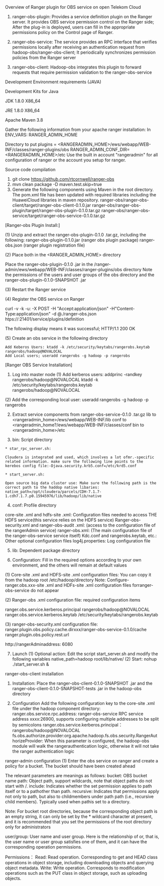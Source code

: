 Overview of Ranger plugin for OBS service on open Telekom Cloud
 

1.	ranger-obs-plugin: Provides a service definition plugin on the Ranger server. It provides OBS service permission control on the Ranger side; After the plug-in is deployed, users can fill in the appropriate permissions policy on the Control page of Ranger. 

2.	ranger-obs-service: The service provides an RPC interface that verifies permissions locally after receiving an authentication request from hadoop-obs/ranger-obs-client; It periodically synchronizes permission policies from the Ranger server 

3.	ranger-obs-client: Hadoop-obs integrates this plugin to forward requests that require permission validation to the ranger-obs-service

Development Environment requirements (JAVA)

Development Kits for Java

JDK 1.8.0 X86_64

JRE 1.8.0 X86_64

Apache Maven 3.8

Gather the following information from your apache ranger installation:
In ENV_VARS: RANGER_ADMIN_HOME

Directory to put plugins = <RANGERADMIN_HOME>/ews/webapp/WEB-INF/classes/ranger-plugins/obs
RANGER_ADMIN_CONF_DIR=<RANGERADMIN_HOME>/etc
Use the built in account "rangeradmin" for all configuration of ranger or the account you setup for ranger.


Source code compilation
1.	git clone https://github.com/rtcornwell/ranger-obs
2.	mvn clean package -D maven.test.skip=true
3.	Generate the following components using Maven in the root directory. The pom.xml file has been updated with required libraries including the HuaweiCloud libraries in maven repository.
ranger-obs/ranger-obs-client/target/ranger-obs-client-0.1.0.jar
ranger-obs/ranger-obs-plugin/target/ranger-obs-plugin-0.1.0.tar.gz
ranger-obs/ranger-obs-service/target/ranger-obs-service-0.1.0.tar.gz

[Ranger-obs Plugin Install:]

(1) Unzip and extract the ranger-obs-plugin-0.1.0 .tar.gz, including the following:
ranger-obs-plugin-0.1.0.jar (ranger obs plugin package)
ranger-obs.json (ranger plugin registration file)

(2) Place both in the <RANGER_ADMIN_HOME> directory

Place the ranger-obs-plugin-0.1.0 .jar in the /ranger-admin/ews/webapp/WEB-INF/classes/ranger-plugins/obs directory
Note the permissions of the users and user groups of the obs directory and the ranger-obs-plugin-0.1.0-SNAPSHOT .jar

(3) Restart the Ranger service

(4) Register the OBS service on Ranger

curl -v -k -u<rangeradmin>:<password> -X POST -H "Accept:application/json" -H"Content-Type:application/json"  -d @./ranger-obs.json htps://<masterhost>:21401/service/plugins/definition

The following display means it was successful; HTTP/1.1 200 OK

(5) Create an obs service in the following directory

	Add Keberos Users: ktadd -k /etc/security/keytabs/rangerobs.keytab rangerobs/hadoop@NOVALOCAL
	Add Local users; useradd rangerobs -g hadoop -p rangerobs


[Ranger OBS Service Installation]

1.	Log into master node
(1) Add kerberos users:
addprinc -randkey rangerobs/hadoop@NOVALOCAL
ktadd -k /etc/security/keytabs/rangerobs.keytab rangerobs/hadoop@NOVALOCAL

(2) Add the corresponding local user: useradd rangerobs -g hadoop -p rangerobs

2.	Extract service components from ranger-obs-service-0.1.0 .tar.gz
lib to <rangeradmin_home>/ews/webapp/WEB-INF/lib
conf to <rangeradmin_home?/ews/webapp/WEB-INF/classes/conf
bin to <rangeradmin_home>/etc

3.	 bin: Script directory

	* star_rpc_server.sh: 

	Cloudera is integrated and used, which involves a lot ofmr.-specific related information. make sure the following line points to the kerebos config file:-Djava.security.krb5.conf=/etc/krd5.conf

	* start_server.sh: 
	
	Open source big data cluster use: Make sure the following path is the correct path to the haddop native libaries: native_path=/opt/cloudera/parcels/CDH-7.1.7-1.cdh7.1.7.p0.15945976/lib/hadoop/lib/native

4.	 conf: Profile directory

core-site .xml and hdfs-site .xml: Configuration files needed to access THE HDFS service(this service relies on the HDFS service)
Ranger-obs-security.xml and ranger-obs-audit .xml: (access to the configuration file of the rangerAdmin service)
ranger-obs.xml: (The main configuration file of the ranger-obs-service service itself)
Kdc.conf and rangerobs.keytab, etc.: Other optional configuration files
log4j.properties: Log configuration file

5.	lib: Dependent package directory

6.	Configuration: Fill in the required options according to your own environment, and the others will remain at default values

(1) Core-site .xml and HDFS-site .xml configuration files:
You can copy it from the hadoop root /etc/hadoop/directory
Note: Configure-ranger.obs.xxx-site .xml and HDFs-site .xml configuration files forranger-obs-service do not appear

(2) Ranger-obs .xml configuration file: required configuration items

<!-- ranger-obs-service Kerberos -->
<property>
<name>ranger.obs.service.kerberos.principal</name>
<value>rangerobs/hadoop@NOVALOCAL</value>
</property>
<!-- ranger-obs-servic Kerberos  -->
<property>
<name>ranger.obs.service.kerberos.keytab</name>
<value>/etc/security/keytabs/rangerobs.keytab</value>
</property>

(3) ranger-obs-security.xml configuration file: 
ranger.plugin.obs.policy.cache.dirxxx/ranger-obs-service-0.1.0/cache ranger.plugin.obs.policy.rest.url

http://rangerAdminaddress: 6080

7. Launch
(1) Optional action: Edit the script start_server.sh and modify the following variables
native_path=hadoop root/lib/native/
(2) Start: nohup ./start_server.sh &





ranger-obs-client installation

1. Installation:
Place the ranger-obs-client-0.1.0-SNAPSHOT .jar and the ranger-obs-client-0.1.0-SNAPSHOT-tests .jar in the hadoop-obs directory

2. Configuration
Add the following configuration key to the core-site .xml file under the hadoop component directory:
ranger.obs.service.rpc.address: ranger-obs-service RPC service address xxxx:26900, supports configuring multiple addresses to be split by semicolons
ranger.obs.service.kerberos.principal：rangerobs/hadoop@NOVALOCAL
fs.obs.authorize.provider:org.apache.hadoop.fs.obs.security.RangerAuthorizeProvider: When this parameter is configured, the hadoop-obs module will walk the rangerauthentication logic, otherwise it will not take the ranger authentication logic

ranger-admin configuration
(1)	Enter the obs service on ranger and create a policy for a bucket. The bucket should have been created ahead

The relevant parameters are meanings as follows:
bucket: OBS bucket name
path: Object path, support wildcards, note that object paths do not start with /.
include: Indicates whether the set permission applies to path itself or to a pathother than path.
recursive: Indicates that permissions apply not only to path, but also to childmembers under path path (i.e., recursive child members). Typically used when pathis set to a directory.

Note: For bucket root directories, because the corresponding object path is an empty string, it can only be set by the * wildcard character at present, and it is recommended that you set the permissions of the root directory only for administrators

user/group: 
User name and user group. Here is the relationship of or, that is, the user name or user group satisfies one of them, and it can have the corresponding operation permissions.

Permissions：
Read: Read operation. Corresponding to get and HEAD class operations in object storage, including downloading objects and querying object metadata.
Write: Write operation. Corresponds to modification operations such as the PUT class in object storage, such as uploading objects.



